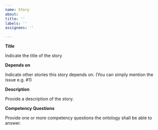 ```yaml
---
name: Story
about: 
title: ''
labels: ''
assignees: ''

---
```


**Title** 

Indicate the title of the story

**Depends on** 

Indicate other stories this story depends on. (You can simply mention the issue e.g. #1)

**Description**

Provide a description of the story.

**Competency Questions**

Provide one or more competency questions the ontology shall be able to answer.
